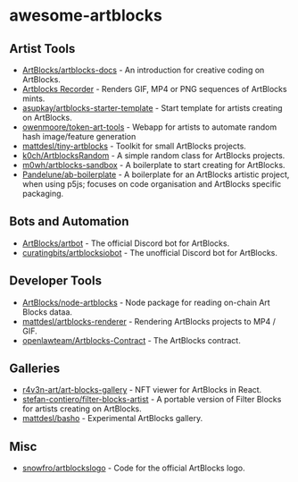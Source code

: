 # awesome-artblocks

## Artist Tools
- [ArtBlocks/artblocks-docs](https://github.com/ArtBlocks/artblocks-docs) - An introduction for creative coding on ArtBlocks.
- [Artblocks Recorder](https://artblocks-renderer.netlify.app/) - Renders GIF, MP4 or PNG sequences of ArtBlocks mints.
- [asupkay/artblocks-starter-template](https://github.com/asupkay/artblocks-starter-template) - Start template for artists creating on ArtBlocks.
- [owenmoore/token-art-tools](https://github.com/owenmoore/token-art-tools) - Webapp for artists to automate random hash image/feature generation
- [mattdesl/tiny-artblocks](https://github.com/mattdesl/tiny-artblocks) - Toolkit for small ArtBlocks projects.
- [k0ch/ArtblocksRandom](https://github.com/k0ch/ArtblocksRandom) - A simple random class for ArtBlocks projects.
- [m0wh/artblocks-sandbox](https://github.com/m0wh/artblocks-sandbox) - A boilerplate to start creating for ArtBlocks.
- [Pandelune/ab-boilerplate](https://github.com/Pandelune/ab-boilerplate) - A boilerplate for an ArtBlocks artistic project, when using p5js; focuses on code organisation and ArtBlocks specific packaging.

## Bots and Automation
- [ArtBlocks/artbot](https://github.com/ArtBlocks/artbot) - The official Discord bot for ArtBlocks.
- [curatingbits/artblocksiobot](https://github.com/curatingbits/artblocksiobot) - The unofficial Discord bot for ArtBlocks.

## Developer Tools
- [ArtBlocks/node-artblocks](https://github.com/sheIby/node-artblocks) - Node package for reading on-chain Art Blocks dataa.
- [mattdesl/artblocks-renderer](https://github.com/mattdesl/artblocks-renderer) - Rendering ArtBlocks projects to MP4 / GIF.
- [openlawteam/Artblocks-Contract](https://github.com/openlawteam/Artblocks-Contract) - The ArtBlocks contract.

## Galleries
- [r4v3n-art/art-blocks-gallery](https://github.com/r4v3n-art/art-blocks-gallery) - NFT viewer for ArtBlocks in React.
- [stefan-contiero/filter-blocks-artist](https://github.com/stefan-contiero/filter-blocks-artist) - A portable version of Filter Blocks for artists creating on ArtBlocks.
- [mattdesl/basho](https://github.com/mattdesl/basho) - Experimental ArtBlocks gallery.

## Misc
- [snowfro/artblockslogo](https://github.com/snowfro/artblockslogo) - Code for the official ArtBlocks logo.
